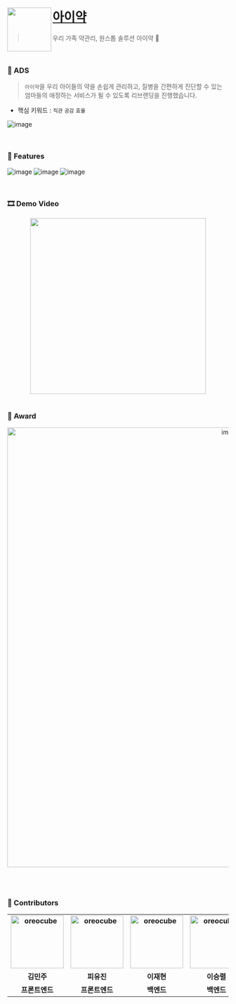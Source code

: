 # [아이약](https://www.newswire.co.kr/newsRead.php?no=975543) <img src="https://github.com/KUSITMS-HDmedi-A/.github/assets/86800087/0787a29a-f683-4b9d-a0bc-fcde01e7be73" align=left width=100>
> 우리 가족 약관리, 원스톱 솔루션 아이약 💊


<br>

### 💭 ADS

> `아이약`을 우리 아이들의 약을 손쉽게 관리하고, 질병을 간편하게 진단할 수 있는 엄마들의 애정하는 서비스가 될 수 있도록 리브랜딩을 진행했습니다. <br/>
- 핵심 키워드 : `직관` `공감` `효율`

![image](https://github.com/KUSITMS-HDmedi-A/.github/assets/86800087/b4882da0-8899-415d-bc4a-c46703275d2e)


<br>

### 📍 Features
![image](https://github.com/KUSITMS-HDmedi-A/.github/assets/86800087/2653c5b9-b01f-4380-bb02-5c64bfc41abe)
![image](https://github.com/KUSITMS-HDmedi-A/.github/assets/86800087/5e1b89a3-1f66-42a9-9bda-08040a401ebc)
![image](https://github.com/KUSITMS-HDmedi-A/.github/assets/86800087/1579a471-496b-4259-acf5-595eada96c9c)

<br>

### 🎞️ Demo Video

<div align="center">
<img src="https://github.com/KUSITMS-HDmedi-A/.github/assets/86800087/2fb5baa8-d949-4a7f-83fd-6255055b7640" align=center width=400>
</div>

<br>

### 🏅 Award

<div align="center">
<img width="1000" alt="image" src="https://github.com/KUSITMS-HDmedi-A/.github/assets/86800087/c453d37f-0a24-4311-839c-8d3508aaa38e">
</div>

<br></br>

### 🙌 Contributors

<div align="center">
<table style="font-weight : bold">
      <tr>
        <td align="center">
              <a href="https://github.com/mjkim1019">                 
                  <img alt="oreocube" src="https://avatars.githubusercontent.com/mjkim1019" width="120" />            
              </a>
           </td>
           <td align="center">
              <a href="https://github.com/PIYUJIN">                 
                  <img alt="oreocube" src="https://avatars.githubusercontent.com/PIYUJIN" width="120" />            
              </a>
           </td>
            <td align="center">
                <a href="https://github.com/versatile0010">                 
                    <img alt="oreocube" src="https://avatars.githubusercontent.com/versatile0010" width="120" />            
                </a>
             </td>
            <td align="center">
                <a href="https://github.com/Ryeolee">                 
                    <img alt="oreocube" src="https://avatars.githubusercontent.com/Ryeolee" width="120" />            
                </a>
             </td>
      </tr>
      <tr>
          <td align="center">김민주</td>
          <td align="center">피유진</td>
          <td align="center">이재현</td>
          <td align="center">이승렬</td>
      </tr>
      <tr>
          <td align="center">프론트엔드</td>
          <td align="center">프론트엔드</td>
          <td align="center">백엔드</td>
          <td align="center">백엔드</td>
      </tr>
  </table>
</div>
